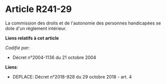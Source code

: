 # Article R241-29

La commission des droits et de l'autonomie des personnes handicapées se dote d'un règlement intérieur.

**Liens relatifs à cet article**

_Codifié par_:

  - Décret n°2004-1136 du 21 octobre 2004

**Liens**:

  - DEPLACE: Décret n°2018-928 du 29 octobre 2018 - art. 4
